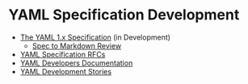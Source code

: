 YAML Specification Development
==============================

* [The YAML 1.x Specification](/spec) (in Development)
  * [Spec to Markdown Review](/review)
* [YAML Specification RFCs](/rfc/)
* [YAML Developers Documentation](/doc/)
* [YAML Development Stories](/story/)

<!--
* [YAML Development Overview]()
* [YAML Specification RFCs]()
* [YAML Interactive Playground]()
* [YAML Reference Implementations]()
-->
